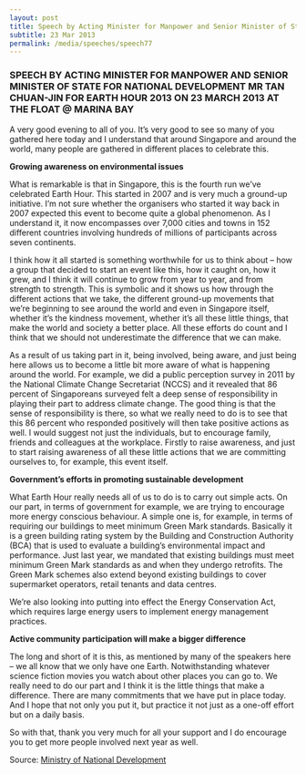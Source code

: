 ```yaml
---
layout: post
title: Speech by Acting Minister for Manpower and Senior Minister of State for National Development Mr Tan Chuan-Jin for Earth Hour 2013 on 23 March 2013 at the Float @ Marina Bay
subtitle: 23 Mar 2013
permalink: /media/speeches/speech77
---
```


### SPEECH BY ACTING MINISTER FOR MANPOWER AND SENIOR MINISTER OF STATE FOR NATIONAL DEVELOPMENT MR TAN CHUAN-JIN FOR EARTH HOUR 2013 ON 23 MARCH 2013 AT THE FLOAT @ MARINA BAY

A very good evening to all of you. It’s very good to see so many of you gathered here today and I understand that around Singapore and around the world, many people are gathered in different places to celebrate this.

**Growing awareness on environmental issues**

What is remarkable is that in Singapore, this is the fourth run we’ve celebrated Earth Hour. This started in 2007 and is very much a ground-up initiative. I’m not sure whether the organisers who started it way back in 2007 expected this event to become quite a global phenomenon. As I understand it, it now encompasses over 7,000 cities and towns in 152 different countries involving hundreds of millions of participants across seven continents.

I think how it all started is something worthwhile for us to think about – how a group that decided to start an event like this, how it caught on, how it grew, and I think it will continue to grow from year to year, and from strength to strength. This is symbolic and it shows us how through the different actions that we take, the different ground-up movements that we’re beginning to see around the world and even in Singapore itself, whether it’s the kindness movement, whether it’s all these little things, that make the world and society a better place. All these efforts do count and I think that we should not underestimate the difference that we can make.

As a result of us taking part in it, being involved, being aware, and just being here allows us to become a little bit more aware of what is happening around the world. For example, we did a public perception survey in 2011 by the National Climate Change Secretariat (NCCS) and it revealed that 86 percent of Singaporeans surveyed felt a deep sense of responsibility in playing their part to address climate change. The good thing is that the sense of responsibility is there, so what we really need to do is to see that this 86 percent who responded positively will then take positive actions as well. I would suggest not just the individuals, but to encourage family, friends and colleagues at the workplace. Firstly to raise awareness, and just to start raising awareness of all these little actions that we are committing ourselves to, for example, this event itself.

**Government’s efforts in promoting sustainable development**

What Earth Hour really needs all of us to do is to carry out simple acts. On our part, in terms of government for example, we are trying to encourage more energy conscious behaviour. A simple one is, for example, in terms of requiring our buildings to meet minimum Green Mark standards. Basically it is a green building rating system by the Building and Construction Authority (BCA) that is used to evaluate a building’s environmental impact and performance. Just last year, we mandated that existing buildings must meet minimum Green Mark standards as and when they undergo retrofits. The Green Mark schemes also extend beyond existing buildings to cover supermarket operators, retail tenants and data centres.

We’re also looking into putting into effect the Energy Conservation Act, which requires large energy users to implement energy management practices.

**Active community participation will make a bigger difference**

The long and short of it is this, as mentioned by many of the speakers here – we all know that we only have one Earth. Notwithstanding whatever science fiction movies you watch about other places you can go to. We really need to do our part and I think it is the little things that make a difference. There are many commitments that we have put in place today. And I hope that not only you put it, but practice it not just as a one-off effort but on a daily basis.

So with that, thank you very much for all your support and I do encourage you to get more people involved next year as well.

Source: [<a href="https://www.mnd.gov.sg/" target="_blank">Ministry of National Development</a>](https://www.mnd.gov.sg/)